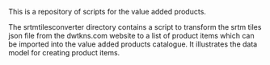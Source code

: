 This is a repository of scripts for the value added products.

The srtmtilesconverter directory contains a script to transform the srtm tiles json file from the dwtkns.com website to a list of product items which can be imported into the value added products catalogue. It illustrates the data model for creating product items.

